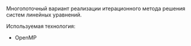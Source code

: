 Многопоточный вариант реализации итерационного метода решения систем линейных уравнений.

Используемая технология:
* OpenMP